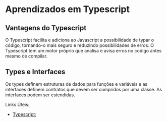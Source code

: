 # Aprendizados em Typescript

## Vantagens do Typescript

O Typescript facilita e adiciona ao Javascript a possibilidade de typar o código, tornando-o mais seguro e reduzindo possibilidades de erros.
O Typescript tem um motor próprio que analisa e avisa erros no codigo antes mesmo de compilar.

## Types e Interfaces

Os types definem estruturas de dados para funções e variáveis e as interfaces definem contratos que devem ser cumpridos por uma classe.
As interfaces podem ser estendidas.

Links Úteis:
 - [Typescript](https://www.typescriptlang.org/docs);
